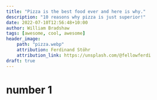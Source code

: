 ```yaml
---
title: "Pizza is the best food ever and here is why."
description: "10 reasons why pizza is just superior!"
date: 2022-07-10T12:56:48+10:00
author: William Bradshaw
tags: [awesome, cool, awesome]
header_image: 
    path: "pizza.webp"
    attribution: Ferdinand Stöhr
    attribution_link: https://unsplash.com/@fellowferdi
draft: true
---
```


# number 1
